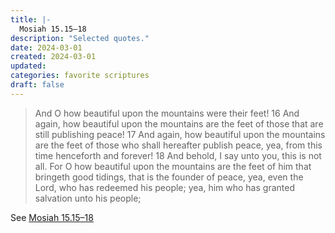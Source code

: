 ```yaml
---
title: |-
  Mosiah 15.15–18
description: "Selected quotes."
date: 2024-03-01
created: 2024-03-01
updated: 
categories: favorite scriptures
draft: false
---
```


> And O how beautiful upon the mountains were their feet!  16 And again, how beautiful upon the mountains are the feet of those that are still publishing peace!  17 And again, how beautiful upon the mountains are the feet of those who shall hereafter publish peace, yea, from this time henceforth and forever!  18 And behold, I say unto you, this is not all. For O how beautiful upon the mountains are the feet of him that bringeth good tidings, that is the founder of peace, yea, even the Lord, who has redeemed his people; yea, him who has granted salvation unto his people;

See [Mosiah 15.15–18](https://www.churchofjesuschrist.org/study/scriptures/bofm/mosiah/15?id=p15-p18&lang=eng#p15)